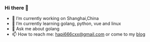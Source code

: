 ### Hi there 👋

- 🔭 I’m currently working on Shanghai,China
- 🌱 I’m currently learning golang, python, vue and linux
- 💬 Ask me about golang
- 📫 How to reach me: hapi666cxx@gmail.com or come to my [blog](https://hapi666.github.io)

